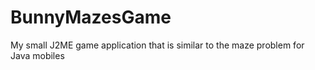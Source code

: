 # BunnyMazesGame
My small J2ME game application that is similar to the maze problem for Java mobiles
